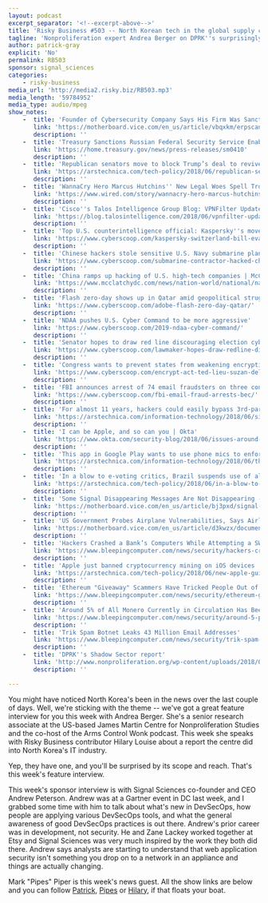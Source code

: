 ```yaml
---
layout: podcast
excerpt_separator: '<!--excerpt-above-->'
title: 'Risky Business #503 -- North Korean tech in the global supply chain'
tagline: 'Nonproliferation expert Andrea Berger on DPRK''s surprisingly global IT industry...'
author: patrick-gray
explicit: 'No'
permalink: RB503
sponsor: signal_sciences
categories:
    - risky-business
media_url: 'http://media2.risky.biz/RB503.mp3'
media_length: '59784952'
media_type: audio/mpeg
show_notes:
    -  title: 'Founder of Cybersecurity Company Says His Firm Was Sanctioned Because He was Born in Russia - Motherboard'
       link: 'https://motherboard.vice.com/en_us/article/vbqxkm/erpscan-founder-us-treasury-sanctions-russia'
       description: '' 
    -  title: 'Treasury Sanctions Russian Federal Security Service Enablers | U.S. Department of the Treasury'
       link: 'https://home.treasury.gov/news/press-releases/sm0410'
       description: '' 
    -  title: 'Republican senators move to block Trump’s deal to revive ZTE | Ars Technica'
       link: 'https://arstechnica.com/tech-policy/2018/06/republican-senators-move-to-block-trumps-deal-to-revive-zte/'
       description: '' 
    -  title: 'WannaCry Hero Marcus Hutchins'' New Legal Woes Spell Trouble for White Hat Hackers | WIRED'
       link: 'https://www.wired.com/story/wannacry-hero-marcus-hutchins-new-legal-woes-white-hat-hackers/'
       description: '' 
    -  title: 'Cisco''s Talos Intelligence Group Blog: VPNFilter Update - VPNFilter exploits endpoints, targets new devices'
       link: 'https://blog.talosintelligence.com/2018/06/vpnfilter-update.html'
       description: '' 
    -  title: 'Top U.S. counterintelligence official: Kaspersky''s move to Switzerland doesn''t matter'
       link: 'https://www.cyberscoop.com/kaspersky-switzerland-bill-evanina/'
       description: '' 
    -  title: 'Chinese hackers stole sensitive U.S. Navy submarine plans from contractor'
       link: 'https://www.cyberscoop.com/submarine-contractor-hacked-china-us-navy/'
       description: '' 
    -  title: 'China ramps up hacking of U.S. high-tech companies | McClatchy Washington Bureau'
       link: 'https://www.mcclatchydc.com/news/nation-world/national/national-security/article212666139.html'
       description: '' 
    -  title: 'Flash zero-day shows up in Qatar amid geopolitical struggles'
       link: 'https://www.cyberscoop.com/adobe-flash-zero-day-qatar/'
       description: '' 
    -  title: 'NDAA pushes U.S. Cyber Command to be more aggressive'
       link: 'https://www.cyberscoop.com/2019-ndaa-cyber-command/'
       description: '' 
    -  title: 'Senator hopes to draw red line discouraging election cyberattacks'
       link: 'https://www.cyberscoop.com/lawmaker-hopes-draw-redline-discouraging-election-cyberattacks/'
       description: '' 
    -  title: 'Congress wants to prevent states from weakening encryption'
       link: 'https://www.cyberscoop.com/encrypt-act-ted-lieu-suzan-delbene-mike-bishop-jim-jordan/'
       description: '' 
    -  title: 'FBI announces arrest of 74 email fraudsters on three continents'
       link: 'https://www.cyberscoop.com/fbi-email-fraud-arrests-bec/'
       description: '' 
    -  title: 'For almost 11 years, hackers could easily bypass 3rd-party macOS signature checks | Ars Technica'
       link: 'https://arstechnica.com/information-technology/2018/06/simple-technique-bypassed-macos-signature-checks-by-third-party-tools/'
       description: '' 
    -  title: 'I can be Apple, and so can you | Okta'
       link: 'https://www.okta.com/security-blog/2018/06/issues-around-third-party-apple-code-signing-checks/'
       description: '' 
    -  title: 'This app in Google Play wants to use phone mics to enforce copyrights | Ars Technica'
       link: 'https://arstechnica.com/information-technology/2018/06/this-app-in-google-play-wants-to-use-phone-mics-to-enforce-copyrights/'
       description: '' 
    -  title: 'In a blow to e-voting critics, Brazil suspends use of all paper ballots | Ars Technica'
       link: 'https://arstechnica.com/tech-policy/2018/06/in-a-blow-to-e-voting-critics-brazil-suspends-use-of-all-paper-ballots/'
       description: '' 
    -  title: 'Some Signal Disappearing Messages Are Not Disappearing - Motherboard'
       link: 'https://motherboard.vice.com/en_us/article/bj3pxd/signal-disappearing-messages-not-disappearing'
       description: '' 
    -  title: 'US Government Probes Airplane Vulnerabilities, Says Airline Hack Is ‘Only a Matter of Time’ - Motherboard'
       link: 'https://motherboard.vice.com/en_us/article/d3kwzx/documents-us-government-hacking-planes-dhs'
       description: '' 
    -  title: 'Hackers Crashed a Bank’s Computers While Attempting a SWIFT Hack'
       link: 'https://www.bleepingcomputer.com/news/security/hackers-crashed-a-bank-s-computers-while-attempting-a-swift-hack/'
       description: '' 
    -  title: 'Apple just banned cryptocurrency mining on iOS devices | Ars Technica'
       link: 'https://arstechnica.com/tech-policy/2018/06/new-apple-guidelines-no-cryptocurrency-mining-on-iphone-or-ipad/'
       description: '' 
    -  title: 'Ethereum "Giveaway" Scammers Have Tricked People Out of $4.3 Million'
       link: 'https://www.bleepingcomputer.com/news/security/ethereum-giveaway-scammers-have-tricked-people-out-of-43-million/'
       description: '' 
    -  title: 'Around 5% of All Monero Currently in Circulation Has Been Mined Using Malware'
       link: 'https://www.bleepingcomputer.com/news/security/around-5-percent-of-all-monero-currently-in-circulation-has-been-mined-using-malware/'
       description: '' 
    -  title: 'Trik Spam Botnet Leaks 43 Million Email Addresses'
       link: 'https://www.bleepingcomputer.com/news/security/trik-spam-botnet-leaks-43-million-email-addresses/'
       description: '' 
    -  title: 'DPRK''s Shadow Sector report'
       link: 'http://www.nonproliferation.org/wp-content/uploads/2018/05/op36-the-shadow-sector.pdf'
       description: '' 

---
```

You might have noticed North Korea's been in the news over the last couple of days. Well, we're sticking with the theme -- we've got a great feature interview for you this week with Andrea Berger. She's a senior research associate at the US-based James Martin Centre for Nonproliferation Studies and the co-host of the Arms Control Wonk podcast. This week she speaks with Risky Business contributor Hilary Louise about a report the centre did into North Korea's IT industry.

Yep, they have one, and you'll be surprised by its scope and reach. That's this week's feature interview.

This week's sponsor interview is with Signal Sciences co-founder and CEO Andrew Peterson. Andrew was at a Gartner event in DC last week, and I grabbed some time with him to talk about what's new in DevSecOps, how people are applying various DevSecOps tools, and what the general awareness of good DevSecOps practices is out there. Andrew's prior career was in development, not security. He and Zane Lackey worked together at Etsy and Signal Sciences was very much inspired by the work they both did there. Andrew says analysts are starting to understand that web application security isn't something you drop on to a network in an appliance and things are actually changing.

Mark "Pipes" Piper is this week's news guest. All the show links are below and you can follow <a href='https://twitter.com/riskybusiness'>Patrick</a>, <a href='https://twitter.com/dotslashpipe'>Pipes</a> or <a href='https://twitter.com/Hilary_Louise'>Hilary</a>, if that floats your boat.